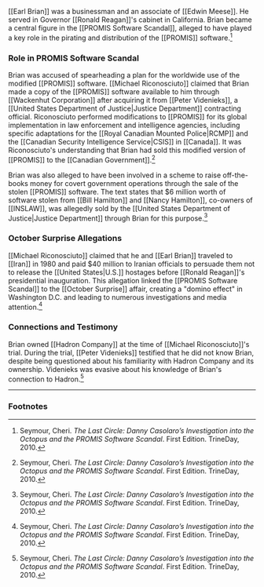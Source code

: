 [[Earl Brian]] was a businessman and an associate of [[Edwin Meese]]. He served in Governor [[Ronald Reagan]]'s cabinet in California. Brian became a central figure in the [[PROMIS Software Scandal]], alleged to have played a key role in the pirating and distribution of the [[PROMIS]] software.[^1]

### Role in PROMIS Software Scandal

Brian was accused of spearheading a plan for the worldwide use of the modified [[PROMIS]] software. [[Michael Riconosciuto]] claimed that Brian made a copy of the [[PROMIS]] software available to him through [[Wackenhut Corporation]] after acquiring it from [[Peter Videnieks]], a [[United States Department of Justice|Justice Department]] contracting official. Riconosciuto performed modifications to [[PROMIS]] for its global implementation in law enforcement and intelligence agencies, including specific adaptations for the [[Royal Canadian Mounted Police|RCMP]] and the [[Canadian Security Intelligence Service|CSIS]] in [[Canada]]. It was Riconosciuto's understanding that Brian had sold this modified version of [[PROMIS]] to the [[Canadian Government]].[^1]

Brian was also alleged to have been involved in a scheme to raise off-the-books money for covert government operations through the sale of the stolen [[PROMIS]] software. The text states that $6 million worth of software stolen from [[Bill Hamilton]] and [[Nancy Hamilton]], co-owners of [[INSLAW]], was allegedly sold by the [[United States Department of Justice|Justice Department]] through Brian for this purpose.[^1]

### October Surprise Allegations

[[Michael Riconosciuto]] claimed that he and [[Earl Brian]] traveled to [[Iran]] in 1980 and paid $40 million to Iranian officials to persuade them not to release the [[United States|U.S.]] hostages before [[Ronald Reagan]]'s presidential inauguration. This allegation linked the [[PROMIS Software Scandal]] to the [[October Surprise]] affair, creating a "domino effect" in Washington D.C. and leading to numerous investigations and media attention.[^1]

### Connections and Testimony

Brian owned [[Hadron Company]] at the time of [[Michael Riconosciuto]]'s trial. During the trial, [[Peter Videnieks]] testified that he did not know Brian, despite being questioned about his familiarity with Hadron Company and its ownership. Videnieks was evasive about his knowledge of Brian's connection to Hadron.[^1]

---
### Footnotes

[^1]: Seymour, Cheri. *The Last Circle: Danny Casolaro’s Investigation into the Octopus and the PROMIS Software Scandal*. First Edition. TrineDay, 2010.